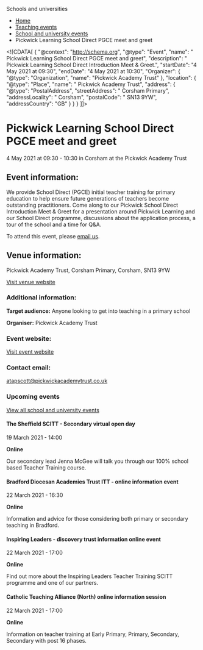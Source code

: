 Schools and universities

*   [Home](/)
*   [Teaching events](/teaching-events)
*   [School and university events](/teaching-events/training-provider-events)
*   Pickwick Learning School Direct PGCE meet and greet

<!\[CDATA\[ { "@context": "http://schema.org", "@type": "Event", "name": " Pickwick Learning School Direct PGCE meet and greet", "description": " Pickwick Learning School Direct Introduction Meet &amp; Greet.", "startDate": "4 May 2021 at 09:30", "endDate": "4 May 2021 at 10:30", "Organizer": { "@type": "Organization", "name": "Pickwick Academy Trust" }, "location": { "@type": "Place", "name": " Pickwick Academy Trust", "address": { "@type": "PostalAddress", "streetAddress": " Corsham Primary", "addressLocality": " Corsham", "postalCode": " SN13 9YW", "addressCountry": "GB" } } } \]\]>

Pickwick Learning School Direct PGCE meet and greet
===================================================

4 May 2021 at 09:30 - 10:30 in Corsham at the Pickwick Academy Trust

Event information:
------------------

We provide School Direct (PGCE) initial teacher training for primary education to help ensure future generations of teachers become outstanding practitioners. Come along to our Pickwick School Direct Introduction Meet & Greet for a presentation around Pickwick Learning and our School Direct programme, discussions about the application process, a tour of the school and a time for Q&A.

To attend this event, please [email us](mailto:atapscott@pickwickacademytrust.co.uk).

Venue information:
------------------

Pickwick Academy Trust, Corsham Primary, Corsham, SN13 9YW

[Visit venue website](https://www.pltsa.co.uk/school-direct-itt "Pickwick Academy Trust")

### Additional information:

**Target audience:** Anyone looking to get into teaching in a primary school

**Organiser:** Pickwick Academy Trust

### Event website:

[Visit event website](https://www.pltsa.co.uk/school-direct-itt)

### Contact email:

[atapscott@pickwickacademytrust.co.uk](mailto:atapscott@pickwickacademytrust.co.uk)

### Upcoming events

[View all school and university events](/teaching-events/training-provider-events)

[](/teaching-events/training-provider-events/210319-the-sheffield-scitt-secondary-virtual-open-day)

#### The Sheffield SCITT - Secondary virtual open day

19 March 2021 - 14:00

**Online**

Our secondary lead Jenna McGee will talk you through our 100% school based Teacher Training course.

[](/teaching-events/training-provider-events/210322-bradford-diocesan-academies-trust-itt-online-information-event)

#### Bradford Diocesan Academies Trust ITT - online information event

22 March 2021 - 16:30

**Online**

Information and advice for those considering both primary or secondary teaching in Bradford.

[](/teaching-events/training-provider-events/210322-inspiring-leaders-discovery-trust-information-online-event)

#### Inspiring Leaders - discovery trust information online event

22 March 2021 - 17:00

**Online**

Find out more about the Inspiring Leaders Teacher Training SCITT programme and one of our partners.

[](/teaching-events/training-provider-events/210322-catholic-teaching-alliance-north-online-information-session)

#### Catholic Teaching Alliance (North) online information session

22 March 2021 - 17:00

**Online**

Information on teacher training at Early Primary, Primary, Secondary, Secondary with post 16 phases.
